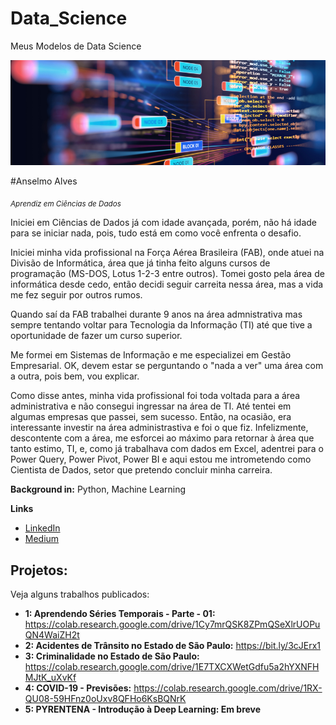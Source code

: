 # Data_Science
Meus Modelos de Data Science
<p align="center">
  <img src = "Template DS.png">
</p>

#Anselmo Alves

<sub>*Aprendiz em Ciências de Dados*</sub>

Iniciei em Ciências de Dados já com idade avançada, porém, não há idade para se iniciar nada, pois, tudo está em como você enfrenta o desafio.

Iniciei minha vida profissional na Força Aérea Brasileira (FAB), onde atuei na Divisão de Informática, área que já tinha feito alguns cursos de programação (MS-DOS, Lotus 1-2-3 entre outros). Tomei gosto pela área de informática desde cedo, então decidi seguir carreita nessa área, mas a vida me fez seguir por outros rumos.

Quando saí da FAB trabalhei durante 9 anos na área admnistrativa mas sempre tentando voltar para Tecnologia da Informação (TI) até que tive a oportunidade de fazer um curso superior.

Me formei em Sistemas de Informação e me especializei em Gestão Empresarial. OK, devem estar se perguntando o "nada a ver" uma área com a outra, pois bem, vou explicar.

Como disse antes, minha vida profissional foi toda voltada para a área administrativa e não consegui ingressar na área de TI. Até tentei em algumas empresas que passei, sem sucesso. Então, na ocasião, era interessante investir na área administrastiva e foi o que fiz. Infelizmente, descontente com a área, me esforcei ao máximo para retornar à área que tanto estimo, TI, e, como já trabalhava com dados em Excel, adentrei para o Power Query, Power Pivot, Power BI e aqui estou me intrometendo como Cientista de Dados, setor que pretendo concluir minha carreira.

**Background in:** Python, Machine Learning

**Links**
* [LinkedIn](https://www.linkedin.com/in/anselmo-alves-7873a421/)
* [Medium](https://medium.com/@alves.anselmo)

## Projetos:
Veja alguns trabalhos publicados:
* **1: Aprendendo Séries Temporais - Parte - 01:** https://colab.research.google.com/drive/1Cy7mrQSK8ZPmQSeXlrUOPuQN4WaiZH2t
* **2: Acidentes de Trânsito no Estado de São Paulo:** https://bit.ly/3cJErx1
* **3: Criminalidade no Estado de São Paulo:** https://colab.research.google.com/drive/1E7TXCXWetGdfu5a2hYXNFHMJtK_uXvKf
* **4: COVID-19 - Previsões:** https://colab.research.google.com/drive/1RX-QU08-59HFnz0oUxv8QFHo6KsBQNrK
* **5: PYRENTENA - Introdução à Deep Learning: Em breve**

